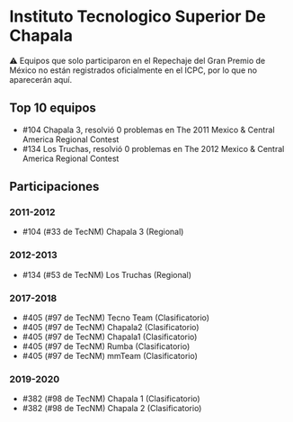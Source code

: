 # Instituto Tecnologico Superior De Chapala

:warning: Equipos que solo participaron en el Repechaje del Gran Premio de México no están registrados oficialmente en el ICPC, por lo que no aparecerán aquí.

## Top 10 equipos

- #104 Chapala 3, resolvió 0 problemas en The 2011 Mexico & Central America Regional Contest
- #134 Los Truchas, resolvió 0 problemas en The 2012 Mexico & Central America Regional Contest

## Participaciones

### 2011-2012

- #104 (#33 de TecNM) Chapala 3 (Regional)

### 2012-2013

- #134 (#53 de TecNM) Los Truchas (Regional)

### 2017-2018

- #405 (#97 de TecNM) Tecno Team (Clasificatorio)
- #405 (#97 de TecNM) Chapala2 (Clasificatorio)
- #405 (#97 de TecNM) Chapala1 (Clasificatorio)
- #405 (#97 de TecNM) Rumba (Clasificatorio)
- #405 (#97 de TecNM) mmTeam (Clasificatorio)

### 2019-2020

- #382 (#98 de TecNM) Chapala 1 (Clasificatorio)
- #382 (#98 de TecNM) Chapala 2 (Clasificatorio)



